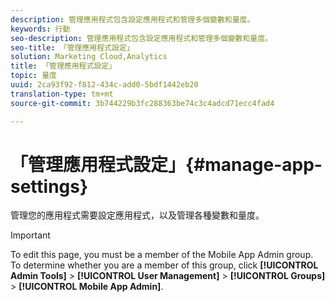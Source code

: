 ```yaml
---
description: 管理應用程式包含設定應用程式和管理多個變數和量度。
keywords: 行動
seo-description: 管理應用程式包含設定應用程式和管理多個變數和量度。
seo-title: 「管理應用程式設定」
solution: Marketing Cloud,Analytics
title: 「管理應用程式設定」
topic: 量度
uuid: 2ca93f92-f812-434c-add0-5bdf1442eb20
translation-type: tm+mt
source-git-commit: 3b744229b3fc288363be74c3c4adcd71ecc4fad4

---
```



# 「管理應用程式設定」{#manage-app-settings}

管理您的應用程式需要設定應用程式，以及管理各種變數和量度。

>[!IMPORTANT]
>
>To edit this page, you must be a member of the Mobile App Admin group. To determine whether you are a member of this group, click **[!UICONTROL Admin Tools]** &gt; **[!UICONTROL User Management]** &gt; **[!UICONTROL Groups]** &gt; **[!UICONTROL Mobile App Admin]**.
